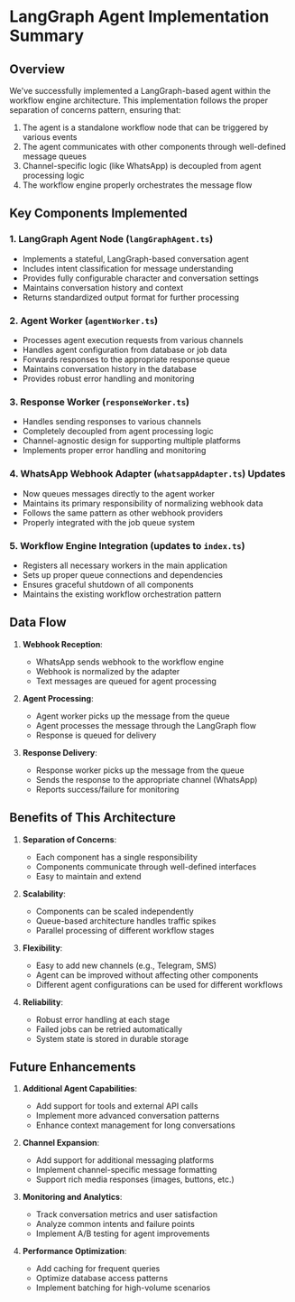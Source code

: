 # LangGraph Agent Implementation Summary

## Overview

We've successfully implemented a LangGraph-based agent within the workflow engine architecture. This implementation follows the proper separation of concerns pattern, ensuring that:

1. The agent is a standalone workflow node that can be triggered by various events
2. The agent communicates with other components through well-defined message queues
3. Channel-specific logic (like WhatsApp) is decoupled from agent processing logic
4. The workflow engine properly orchestrates the message flow

## Key Components Implemented

### 1. LangGraph Agent Node (`langGraphAgent.ts`)

- Implements a stateful, LangGraph-based conversation agent
- Includes intent classification for message understanding
- Provides fully configurable character and conversation settings
- Maintains conversation history and context
- Returns standardized output format for further processing

### 2. Agent Worker (`agentWorker.ts`)

- Processes agent execution requests from various channels
- Handles agent configuration from database or job data
- Forwards responses to the appropriate response queue
- Maintains conversation history in the database
- Provides robust error handling and monitoring

### 3. Response Worker (`responseWorker.ts`)

- Handles sending responses to various channels
- Completely decoupled from agent processing logic
- Channel-agnostic design for supporting multiple platforms
- Implements proper error handling and monitoring

### 4. WhatsApp Webhook Adapter (`whatsappAdapter.ts`) Updates

- Now queues messages directly to the agent worker
- Maintains its primary responsibility of normalizing webhook data
- Follows the same pattern as other webhook providers
- Properly integrated with the job queue system

### 5. Workflow Engine Integration (updates to `index.ts`)

- Registers all necessary workers in the main application
- Sets up proper queue connections and dependencies
- Ensures graceful shutdown of all components
- Maintains the existing workflow orchestration pattern

## Data Flow

1. **Webhook Reception**:
   - WhatsApp sends webhook to the workflow engine
   - Webhook is normalized by the adapter
   - Text messages are queued for agent processing

2. **Agent Processing**:
   - Agent worker picks up the message from the queue
   - Agent processes the message through the LangGraph flow
   - Response is queued for delivery

3. **Response Delivery**:
   - Response worker picks up the message from the queue
   - Sends the response to the appropriate channel (WhatsApp)
   - Reports success/failure for monitoring

## Benefits of This Architecture

1. **Separation of Concerns**:
   - Each component has a single responsibility
   - Components communicate through well-defined interfaces
   - Easy to maintain and extend

2. **Scalability**:
   - Components can be scaled independently
   - Queue-based architecture handles traffic spikes
   - Parallel processing of different workflow stages

3. **Flexibility**:
   - Easy to add new channels (e.g., Telegram, SMS)
   - Agent can be improved without affecting other components
   - Different agent configurations can be used for different workflows

4. **Reliability**:
   - Robust error handling at each stage
   - Failed jobs can be retried automatically
   - System state is stored in durable storage

## Future Enhancements

1. **Additional Agent Capabilities**:
   - Add support for tools and external API calls
   - Implement more advanced conversation patterns
   - Enhance context management for long conversations

2. **Channel Expansion**:
   - Add support for additional messaging platforms
   - Implement channel-specific message formatting
   - Support rich media responses (images, buttons, etc.)

3. **Monitoring and Analytics**:
   - Track conversation metrics and user satisfaction
   - Analyze common intents and failure points
   - Implement A/B testing for agent improvements

4. **Performance Optimization**:
   - Add caching for frequent queries
   - Optimize database access patterns
   - Implement batching for high-volume scenarios 
